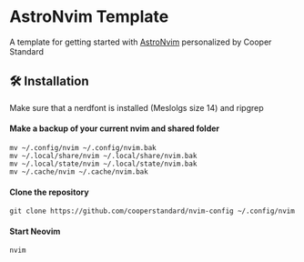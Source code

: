 # AstroNvim Template
A template for getting started with [AstroNvim](https://github.com/AstroNvim/AstroNvim) personalized by Cooper Standard

## 🛠️ Installation

Make sure that a nerdfont is installed (Meslolgs size 14) and ripgrep

#### Make a backup of your current nvim and shared folder

```shell
mv ~/.config/nvim ~/.config/nvim.bak
mv ~/.local/share/nvim ~/.local/share/nvim.bak
mv ~/.local/state/nvim ~/.local/state/nvim.bak
mv ~/.cache/nvim ~/.cache/nvim.bak
```

#### Clone the repository

```shell
git clone https://github.com/cooperstandard/nvim-config ~/.config/nvim
```

#### Start Neovim

```shell
nvim
```
